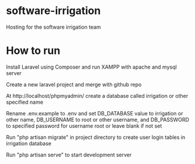 # software-irrigation
Hosting for the software irrigation team

# How to run
Install Laravel using Composer and run XAMPP with apache and mysql server

Create a new laravel project and merge with github repo

At http://localhost/phpmyadmin/ create a database called irrigation or other specified name

Rename .env.example to .env and set DB_DATABASE value to irrigation or other name, DB_USERNAME to root or other username, and DB_PASSWORD to specified password for username root or leave blank if not set

Run "php artisan migrate" in project directory to create user login tables in irrigation database

Run "php artisan serve" to start development server 
